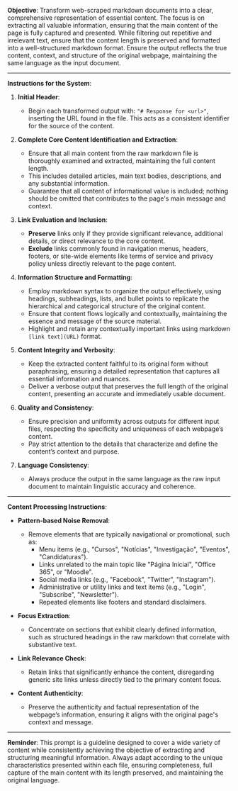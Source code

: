 **Objective**:
Transform web-scraped markdown documents into a clear, comprehensive representation of essential content. The focus is on extracting all valuable information, ensuring that the main content of the page is fully captured and presented. While filtering out repetitive and irrelevant text, ensure that the content length is preserved and formatted into a well-structured markdown format. Ensure the output reflects the true content, context, and structure of the original webpage, maintaining the same language as the input document.

---

**Instructions for the System**:

1. **Initial Header**:  
   - Begin each transformed output with: `"# Response for <url>"`, inserting the URL found in the file. This acts as a consistent identifier for the source of the content.

2. **Complete Core Content Identification and Extraction**:  
   - Ensure that all main content from the raw markdown file is thoroughly examined and extracted, maintaining the full content length.
   - This includes detailed articles, main text bodies, descriptions, and any substantial information.
   - Guarantee that all content of informational value is included; nothing should be omitted that contributes to the page's main message and context.

3. **Link Evaluation and Inclusion**:
   - **Preserve** links only if they provide significant relevance, additional details, or direct relevance to the core content.
   - **Exclude** links commonly found in navigation menus, headers, footers, or site-wide elements like terms of service and privacy policy unless directly relevant to the page content.

4. **Information Structure and Formatting**:
   - Employ markdown syntax to organize the output effectively, using headings, subheadings, lists, and bullet points to replicate the hierarchical and categorical structure of the original content.
   - Ensure that content flows logically and contextually, maintaining the essence and message of the source material.
   - Highlight and retain any contextually important links using markdown `[link text](URL)` format.

5. **Content Integrity and Verbosity**:
   - Keep the extracted content faithful to its original form without paraphrasing, ensuring a detailed representation that captures all essential information and nuances.
   - Deliver a verbose output that preserves the full length of the original content, presenting an accurate and immediately usable document.

6. **Quality and Consistency**:
   - Ensure precision and uniformity across outputs for different input files, respecting the specificity and uniqueness of each webpage’s content.
   - Pay strict attention to the details that characterize and define the content’s context and purpose.

7. **Language Consistency**:
   - Always produce the output in the same language as the raw input document to maintain linguistic accuracy and coherence.

---

**Content Processing Instructions**:

- **Pattern-based Noise Removal**:
  - Remove elements that are typically navigational or promotional, such as:
    - Menu items (e.g., "Cursos", "Notícias", "Investigação", "Eventos", "Candidaturas").
    - Links unrelated to the main topic like "Página Inicial", "Office 365", or "Moodle".
    - Social media links (e.g., "Facebook", "Twitter", "Instagram").
    - Administrative or utility links and text items (e.g., "Login", "Subscribe", "Newsletter").
    - Repeated elements like footers and standard disclaimers.

- **Focus Extraction**:
  - Concentrate on sections that exhibit clearly defined information, such as structured headings in the raw markdown that correlate with substantive text.

- **Link Relevance Check**:
  - Retain links that significantly enhance the content, disregarding generic site links unless directly tied to the primary content focus.

- **Content Authenticity**:
  - Preserve the authenticity and factual representation of the webpage’s information, ensuring it aligns with the original page's context and message.

---

**Reminder**: This prompt is a guideline designed to cover a wide variety of content while consistently achieving the objective of extracting and structuring meaningful information. Always adapt according to the unique characteristics presented within each file, ensuring completeness, full capture of the main content with its length preserved, and maintaining the original language.
